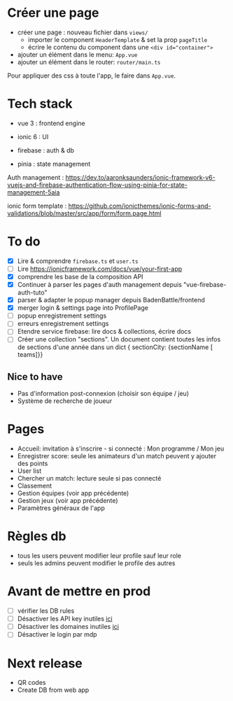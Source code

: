 # Créer une page

- créer une page : nouveau fichier dans `views/`
  - importer le component `HeaderTemplate` & set la prop `pageTitle` 
  - écrire le contenu du component dans une `<div id="container">`
- ajouter un élément dans le menu: `App.vue`
- ajouter un élément dans le router:  `router/main.ts`

Pour appliquer des css à toute l'app, le faire dans `App.vue`.

# Tech stack

- vue 3 : frontend engine
- ionic 6 : UI 

- firebase : auth & db
- pinia : state management



Auth management : https://dev.to/aaronksaunders/ionic-framework-v6-vuejs-and-firebase-authentication-flow-using-pinia-for-state-management-5aia

ionic form template : https://github.com/ionicthemes/ionic-forms-and-validations/blob/master/src/app/form/form.page.html



# To do 

- [x] Lire & comprendre `firebase.ts` et `user.ts`
- [ ] Lire https://ionicframework.com/docs/vue/your-first-app 
- [x] comprendre les base de la composition API
- [x] Continuer à parser les pages d'auth management depuis "vue-firebase-auth-tuto"
- [x] parser & adapter le popup manager depuis BadenBattle/frontend
- [x] merger login & settings page into ProfilePage
- [ ] popup enregistrement settings
- [ ] erreurs enregistrement settings
- [ ] Etendre service firebase: lire docs & collections, écrire docs
- [ ] Créer une collection "sections". Un document contient toutes les infos de sections d'une année dans un dict { sectionCity: {sectionName [ teams]}}

## Nice to have

- Pas d'information post-connexion (choisir son équipe / jeu)
- Système de recherche de joueur

# Pages

- Accueil: invitation à s'inscrire - si connecté : Mon programme / Mon jeu
- Enregistrer score: seule les animateurs d'un match peuvent y ajouter des points
- User list
- Chercher un match: lecture seule si pas connecté
- Classement
- Gestion équipes (voir app précédente)
- Gestion jeux (voir app précédente)
- Paramètres généraux de l'app

# Règles db

- tous les users peuvent modifier leur profile sauf leur role
- seuls les admins peuvent modifier le profile des autres

# Avant de mettre en prod

- [ ] vérifier les DB rules
- [ ] Désactiver les API key inutiles [ici](https://console.cloud.google.com/apis/credentials?project=badenbattle-a0dec)
- [ ] Désactiver les domaines inutiles [ici](https://console.firebase.google.com/u/0/project/badenbattle-a0dec/authentication/providers)
- [ ] Désactiver le login par mdp

# Next release

- QR codes
- Create DB from web app